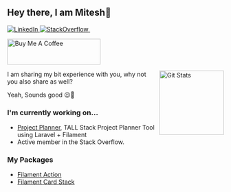 ## Hey there, I am Mitesh&#x1f981;

<p>
	<a href="https://in.linkedin.com/in/mitesh-rathod-bb3123197">
		<img src="https://img.shields.io/badge/LinkedIn-blue?style=for-the-badge&logo=linkedin&logoColor=white" alt="LinkedIn"/>
	</a>
	<a href="https://stackoverflow.com/users/10988386/mitesh-rathod">
		<img src="https://img.shields.io/badge/stack%20overflow-FE7A16?logo=stack-overflow&logoColor=white&style=for-the-badge" alt="StackOverflow"/>
	</a>
	<a href="https://stackoverflow.com/users/10988386/mitesh-rathod">
		<img src="https://komarev.com/ghpvc/?username=rmitesh&style=for-the-badge&color=blue" alt=""/>
	</a>
</p>
<p>
	<a href="https://www.buymeacoffee.com/rmitesh" target="_blank">
		<img src="https://cdn.buymeacoffee.com/buttons/v2/default-yellow.png" alt="Buy Me A Coffee" style="height: 60px !important;width: 217px !important;" >
	</a>
</p>

<a href="https://github.com/rmitesh">
	<img alt="Git Stats" src="https://github-readme-stats.vercel.app/api?username=rmitesh&show_icons=true" align="right" height="150" />
</a>

<p>I am sharing my bit experience with you, why not you also share as well?</p><p>Yeah, Sounds good 😉🍻
</p>

### I'm currently working on...
- [Project Planner](https://github.com/rmitesh/project-planner), TALL Stack Project Planner Tool using Laravel + Filament
- Active member in the Stack Overflow.

### My Packages
- [Filament Action](https://github.com/rmitesh/filament-action)
- [Filament Card Stack](https://github.com/rmitesh/card-stack)
